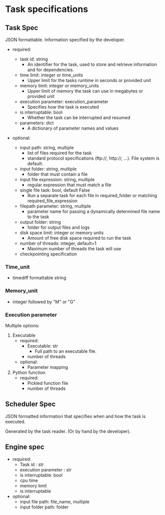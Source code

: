 # Task specifications

## Task Spec

JSON formattable. Information specified by the developer.

- required:
    - task id: string
        - An identifier for the task, used to store and retrieve information and for dependencies.
    - time limit: integer or time_units
        - Upper limit for the tasks runtime in seconds or provided unit
    - memory limit: integer or memory_units
        - Upper limit of memory the task can use in megabytes or provided unit
    - execution parameter:  execution_parameter
        - Specifies how the task is executed
    - is interruptable: bool
        - Whether the task can be interrupted and resumed
    - parameters: dict
        - A dictionary of parameter names and values

- optional:
    - input path: string, multiple
        - list of files required for the task
        - standard protocol specifications (ftp://, http://, ...). File system is default.
    - input folder: string, multiple
        - folder that must contain a file
    - input file expression: string, multiple
        - regular expression that must match a file
    - single file task: bool, default False
        - Run a separate task for each file in required_folder or matching required_file_expression
    - filepath parameter: string, multiple
        - parameter name for passing a dynamically determined file name to the task
    - output folder: string
        - folder for output files and logs
    - disk space limit: integer or memory units
        - Amount of free disk space required to run the task
    - number of threads: integer, default=1
        - Maximum number of threads the task will use
    - checkpointing specification


### Time_unit
 - timediff formattable string


### Memory_unit
 - integer followed by "M" or "G"

### Execution parameter
Multiple options:
1. Executable
    - required:
        - Executable: str
            - Full path to an executable file.
        - number of threads
    - optional:
        - Parameter mapping 
2. Python function
    - required:
        - Pickled function file
        - number of threads



## Scheduler Spec

JSON formatted information that specifies when and how the task is executed.

Generated by the task reader. (Or by hand by the developer).





## Engine spec

- required:
    - Task id : str
    - execution parameter : str
    - is interruptable: bool
    - cpu time
    - memory limit
    - is interruptable
- optional:
    - input file path: file_name, multiple
    - input folder path: folder
